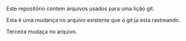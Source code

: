Este repositório contem arquivos usados para uma lição git.

Esta é uma mudança no arquivo existente que o git ja esta rastreando.

Terceira mudaça no arquivo.